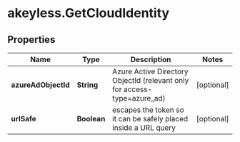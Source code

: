 # akeyless.GetCloudIdentity

## Properties

Name | Type | Description | Notes
------------ | ------------- | ------------- | -------------
**azureAdObjectId** | **String** | Azure Active Directory ObjectId (relevant only for access-type&#x3D;azure_ad) | [optional] 
**urlSafe** | **Boolean** | escapes the token so it can be safely placed inside a URL query | [optional] 


